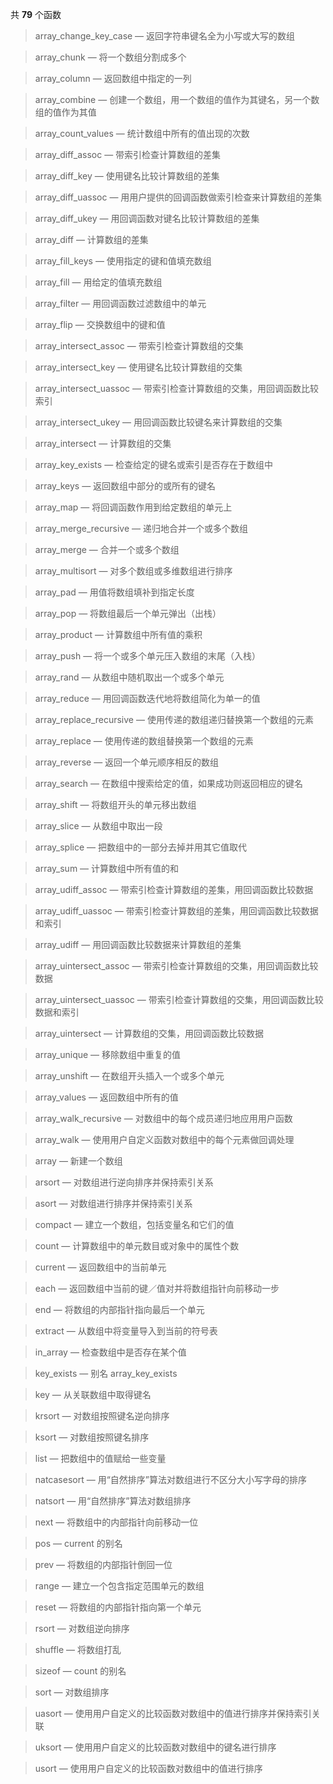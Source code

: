 共 **79** 个函数



> array_change_key_case — 返回字符串键名全为小写或大写的数组


> array_chunk — 将一个数组分割成多个


> array_column — 返回数组中指定的一列


> array_combine — 创建一个数组，用一个数组的值作为其键名，另一个数组的值作为其值


> array_count_values — 统计数组中所有的值出现的次数


> array_diff_assoc — 带索引检查计算数组的差集


> array_diff_key — 使用键名比较计算数组的差集


> array_diff_uassoc — 用用户提供的回调函数做索引检查来计算数组的差集


> array_diff_ukey — 用回调函数对键名比较计算数组的差集


> array_diff — 计算数组的差集


> array_fill_keys — 使用指定的键和值填充数组


> array_fill — 用给定的值填充数组


> array_filter — 用回调函数过滤数组中的单元


> array_flip — 交换数组中的键和值


> array_intersect_assoc — 带索引检查计算数组的交集


> array_intersect_key — 使用键名比较计算数组的交集


> array_intersect_uassoc — 带索引检查计算数组的交集，用回调函数比较索引


> array_intersect_ukey — 用回调函数比较键名来计算数组的交集


> array_intersect — 计算数组的交集


> array_key_exists — 检查给定的键名或索引是否存在于数组中


> array_keys — 返回数组中部分的或所有的键名


> array_map — 将回调函数作用到给定数组的单元上


> array_merge_recursive — 递归地合并一个或多个数组


> array_merge — 合并一个或多个数组


> array_multisort — 对多个数组或多维数组进行排序


> array_pad — 用值将数组填补到指定长度


> array_pop — 将数组最后一个单元弹出（出栈）


> array_product — 计算数组中所有值的乘积


> array_push — 将一个或多个单元压入数组的末尾（入栈）


> array_rand — 从数组中随机取出一个或多个单元


> array_reduce — 用回调函数迭代地将数组简化为单一的值


> array_replace_recursive — 使用传递的数组递归替换第一个数组的元素


> array_replace — 使用传递的数组替换第一个数组的元素


> array_reverse — 返回一个单元顺序相反的数组


> array_search — 在数组中搜索给定的值，如果成功则返回相应的键名


> array_shift — 将数组开头的单元移出数组


> array_slice — 从数组中取出一段


> array_splice — 把数组中的一部分去掉并用其它值取代


> array_sum — 计算数组中所有值的和


> array_udiff_assoc — 带索引检查计算数组的差集，用回调函数比较数据


> array_udiff_uassoc — 带索引检查计算数组的差集，用回调函数比较数据和索引


> array_udiff — 用回调函数比较数据来计算数组的差集


> array_uintersect_assoc — 带索引检查计算数组的交集，用回调函数比较数据


> array_uintersect_uassoc — 带索引检查计算数组的交集，用回调函数比较数据和索引


> array_uintersect — 计算数组的交集，用回调函数比较数据


> array_unique — 移除数组中重复的值


> array_unshift — 在数组开头插入一个或多个单元


> array_values — 返回数组中所有的值


> array_walk_recursive — 对数组中的每个成员递归地应用用户函数


> array_walk — 使用用户自定义函数对数组中的每个元素做回调处理


> array — 新建一个数组


> arsort — 对数组进行逆向排序并保持索引关系


> asort — 对数组进行排序并保持索引关系


> compact — 建立一个数组，包括变量名和它们的值


> count — 计算数组中的单元数目或对象中的属性个数


> current — 返回数组中的当前单元


> each — 返回数组中当前的键／值对并将数组指针向前移动一步


> end — 将数组的内部指针指向最后一个单元


> extract — 从数组中将变量导入到当前的符号表


> in_array — 检查数组中是否存在某个值


> key_exists — 别名 array_key_exists


> key — 从关联数组中取得键名


> krsort — 对数组按照键名逆向排序


> ksort — 对数组按照键名排序


> list — 把数组中的值赋给一些变量


> natcasesort — 用“自然排序”算法对数组进行不区分大小写字母的排序


> natsort — 用“自然排序”算法对数组排序


> next — 将数组中的内部指针向前移动一位


> pos — current 的别名


> prev — 将数组的内部指针倒回一位


> range — 建立一个包含指定范围单元的数组


> reset — 将数组的内部指针指向第一个单元


> rsort — 对数组逆向排序


> shuffle — 将数组打乱


> sizeof — count 的别名


> sort — 对数组排序


> uasort — 使用用户自定义的比较函数对数组中的值进行排序并保持索引关联


> uksort — 使用用户自定义的比较函数对数组中的键名进行排序


> usort — 使用用户自定义的比较函数对数组中的值进行排序